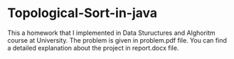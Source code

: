 # Topological-Sort-in-java
This a homework that I implemented in Data Stuructures and Alghoritm course at University. 
The problem is given in problem.pdf file.
You can find a detailed explanation about the project in report.docx file. 
